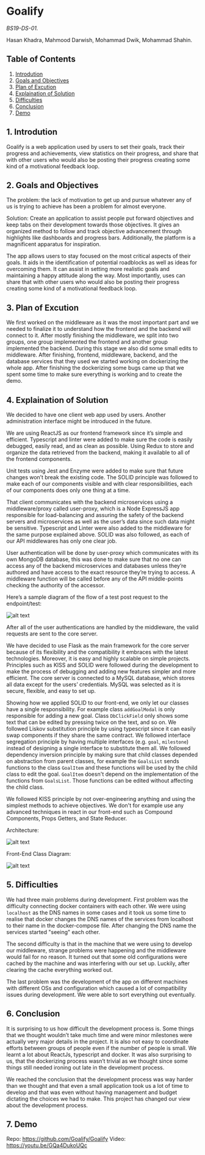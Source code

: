 # Goalify

_BS19-DS-01._

Hasan Khadra, Mahmood Darwish, Mohammad Dwik, Mohammad Shahin.

## Table of Contents
1. [ Introdution ](#intro)
2. [ Goals and Objectives ](#goals)
3. [ Plan of Excution ](#exc)
4. [ Explaination of Solution ](#explain)
5. [ Difficulties ](#diff)
6. [ Conclusion ](#con)
7. [ Demo ](#demo)


<a name="intro"></a>
## 1. Introdution
Goalify is a web application used by users to set their goals, track their progress and achievements, view statistics on their progress, and share that with other users who would also be posting their progress creating some kind of a motivational feedback loop.


<a name="goals"></a>
## 2. Goals and Objectives
The problem: the lack of motivation to get up and pursue whatever any of us is trying to achieve has been a problem for almost everyone. 

Solution: Create an application to assist people put forward objectives and keep tabs on their development towards those objectives. It gives an organized method to follow and track objective advancement through highlights like dashboards and progress bars. Additionally, the platform is a magnificent apparatus for inspiration. 

The app allows users to stay focused on the most critical aspects of their goals. It aids in the identification of potential roadblocks as well as ideas for overcoming them. It can assist in setting more realistic goals and maintaining a happy attitude along the way. Most importantly, uses can share that with other users who would also be posting their progress creating some kind of a motivational feedback loop. 


<a name="exc"></a>
## 3. Plan of Excution 
We first worked on the middleware as it was the most important part and we needed to finalize it to understand how the frontend and the backend will connect to it.
After mostly finishing the middleware, we split into two groups, one group implemented the frontend and another group implemented the backend. During this stage we
also did some small edits to middleware. After finishing, frontend, middleware, backend, and the database services that they used we started working on dockerizing 
the whole app. After finishing the dockerizing some bugs came up that we spent some time to make sure everything is working and to create the demo.

<a name="explain"></a>
## 4. Explaination of Solution
We decided to have one client web app used by users. Another administration interface might be introduced in the future.

We are using ReactJS as our frontend framework since it’s simple and efficient. Typescript and linter were added to make sure the code is easily debugged, easily read, and as clean as possible. Using Redux to store and organize the data retrieved from the backend, making it available to all of the frontend components.

Unit tests using Jest and Enzyme were added to make sure that future changes won’t break the existing code. The SOLID principle was followed to make each of our components visible and with clear responsibilities, each of our components does only one thing at a time.

That client communicates with the backend microservices using a middleware/proxy called user-proxy, which is a Node ExpressJS app responsible for load-balancing and assuring the safety of the backend servers and microservices as well as the user’s data since such data might be sensitive. Typescript and Linter were also added to the middleware for the same purpose explained above. SOLID was also followed, as each of our API middlewares has only one clear job.

User authentication will be done by user-proxy which communicates with its own MongoDB database, this was done to make sure that no one can access any of the backend microservices and databases unless they’re authored and have access to the exact resource they’re trying to access. A middleware function will be called before any of the API middle-points checking the authority of the accessor. 

Here’s a sample diagram of the flow of a test post request to the endpoint/test:

![alt text](https://github.com/Goalify/front-end/blob/main/design.png?raw=true)

After all of the user authentications are handled by the middleware, the valid requests are sent to the core server. 

We have decided to use Flask as the main framework for the core server because of its flexibility and the compatibility it embraces with the latest technologies. Moreover, it is easy and highly scalable on simple projects. Principles such as KISS and SOLID were followed during the development to make the process of debugging and adding new features simpler and more efficient. The core server is connected to a MySQL database, which stores all data except for the users’ credentials. MySQL was selected as it is secure, flexible, and easy to set up. 

Showing how we applied SOLID to our front-end, we only let our classes have a single responsibility. For example class `addGoalModal` is only responsible for adding a new goal. Class `DbClickField` only shows some text that can be edited by pressing twice on the text, and so on. We followed Liskov substitution principle by using typescript since it can easily swap components if they share the same contract. We followed interface segregation principle by having multiple interfaces (e.g. `goal`, `milestone`) instead of designing a single interface to substitute them all. We followed dependency inversion principle by making sure that child classes depended on abstraction from parent classes, for example the `GoalsList` sends functions to the class `GoalItem` and these functions will be used by the child class to edit the goal. `GoalItem` doesn't depend on the implementation of the functions from `GoalsList`. Those functions can be edited without affecting the child class.

We followed KISS principle by not over-engineering anything and using the simplest methods to achieve objectives. We don't for example use any advanced techniques in react in our front-end such as Compound Components, Props Getters, and State Reducer.

Architecture:

![alt text](https://github.com/Goalify/front-end/blob/main/arc.png?raw=true)


Front-End Class Diagram:

![alt text](https://github.com/Goalify/front-end/blob/main/classdiagramfrontend.jpg?raw=true)


<a name="diff"></a>
## 5. Difficulties
We had three main problems during development. First problem was the difficulty connecting docker containers with each other. We were using `localhost` as the DNS names in some
cases and it took us some time to realise that docker changes the DNS names of the services from localhost to their name in the docker-compose file.
After changing the DNS name the services started "seeing" each other.

The second difficulty is that in the machine that we were using to develop our middleware, strange problems were happening and the middleware would fail for no reason.
It turned out that some old configurations were cached by the machine and was interfering with our set up. Luckily, after clearing the cache everything worked out.

The last problem was the development of the app on different machines with different OSs and configuration which caused a lot of compatibility issues during development. We were able to sort everything out eventually.


<a name="con"></a>
## 6. Conclusion
It is surprising to us how difficult the development process is. Some things that we thought wouldn’t take much time and were minor milestones were actually very major details in the project. It is also not easy to coordinate efforts between groups of people even if the number of people is small. We learnt a lot about ReactJs, typescript and docker. It was also surprising to us, that the dockerizing process wasn’t trivial as we thought since some things still needed ironing out late in the development process. 

We reached the conclusion that the development process was way harder than we thought and that even a small application took us a lot of time to develop and that was even without having management and budget dictating the choices we had to make. This project has changed our view about the development process.

<a name="demo"></a>
## 7. Demo
Repo: https://github.com/Goalify/Goalify
Video: https://youtu.be/GQa4DukoUQc
